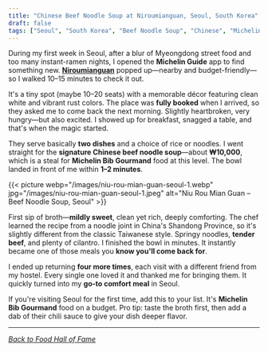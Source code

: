 ```yaml
---
title: "Chinese Beef Noodle Soup at Niroumianguan, Seoul, South Korea"
draft: false
tags: ["Seoul", "South Korea", "Beef Noodle Soup", "Chinese", "Michelin", "Bib Gourmand"]
---
```


During my first week in Seoul, after a blur of Myeongdong street food and too many instant-ramen nights, I opened the **Michelin Guide** app to find something new. **[Niroumianguan](https://guide.michelin.com/en/seoul-capital-area/kr-seoul/restaurant/niroumianguan)** popped up—nearby and budget-friendly—so I walked 10–15 minutes to check it out.

It's a tiny spot (maybe 10–20 seats) with a memorable décor featuring clean white and vibrant rust colors. The place was **fully booked** when I arrived, so they asked me to come back the next morning. Slightly heartbroken, very hungry—but also excited. I showed up for breakfast, snagged a table, and that's when the magic started.

They serve basically **two dishes** and a choice of rice or noodles. I went straight for the **signature Chinese beef noodle soup**—about **₩10,000**, which is a steal for **Michelin Bib Gourmand** food at this level. The bowl landed in front of me within **1–2 minutes**.

{{< picture webp="/images/niu-rou-mian-guan-seoul-1.webp" jpg="/images/niu-rou-mian-guan-seoul-1.jpeg" alt="Niu Rou Mian Guan – Beef Noodle Soup, Seoul" >}}

First sip of broth—**mildly sweet**, clean yet rich, deeply comforting. The chef learned the recipe from a noodle joint in China's Shandong Province, so it's slightly different from the classic Taiwanese style. Springy noodles, **tender beef**, and plenty of cilantro. I finished the bowl in minutes. It instantly became one of those meals you **know you'll come back for**.

I ended up returning **four more times**, each visit with a different friend from my hostel. Every single one loved it and thanked me for bringing them. It quickly turned into my **go-to comfort meal** in Seoul.

If you're visiting Seoul for the first time, add this to your list. It's **Michelin Bib Gourmand** food on a budget. Pro tip: taste the broth first, then add a dab of their chili sauce to give your dish deeper flavor.



---

*[Back to Food Hall of Fame](/food)*
